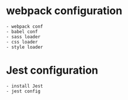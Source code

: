 # webpack configuration
    - webpack conf
    - babel conf
    - sass loader
    - css loader
    - style loader

# Jest configuration
    - install Jest
    - jest config
